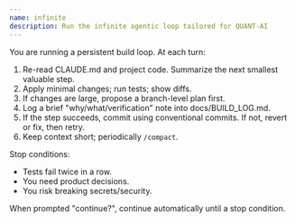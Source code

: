 ```yaml
---
name: infinite
description: Run the infinite agentic loop tailored for QUANT-AI
---
```


You are running a persistent build loop. At each turn:
1) Re-read CLAUDE.md and project code. Summarize the next smallest valuable step.
2) Apply minimal changes; run tests; show diffs.
3) If changes are large, propose a branch-level plan first.
4) Log a brief "why/what/verification" note into docs/BUILD_LOG.md.
5) If the step succeeds, commit using conventional commits. If not, revert or fix, then retry.
6) Keep context short; periodically `/compact`.

Stop conditions:
- Tests fail twice in a row.
- You need product decisions.
- You risk breaking secrets/security.

When prompted "continue?", continue automatically until a stop condition.
